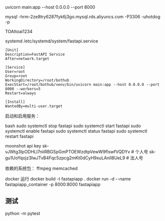 uvicorn main:app --host 0.0.0.0 --port 8000

mysql -hrm-2ze8try6287fyk6j3go.mysql.rds.aliyuncs.com -P3306 -uhotdog -p

TOAItoai1234

systemd /etc/systemd/system/fastapi.service
```
[Unit]
Description=FastAPI Service
After=network.target

[Service]
User=root
Group=root
WorkingDirectory=/root/bothub
ExecStart=/root/bothub/venv/bin/uvicorn main:app --host 0.0.0.0 --port 8000 --workers=5
Restart=always

[Install]
WantedBy=multi-user.target
```

启动和启用服务：

bash
sudo systemctl stop fastapi
sudo systemctl start fastapi
sudo systemctl enable fastapi
sudo systemctl status fastapi
sudo systemctl restart fastapi

moonshot api key
sk-vJWtg3lpODHLl7niiRBGSpGmPTOEWzdtpVewW9flswfVQDYv # 个人号
sk-gu1UoYqojz3IwJTvB4Fqc5zpcg2mKt0dCyH9xuLAnll8UeL9 # 法人号

依赖的系统包：
ffmpeg
memcached

docker 运行
docker build -t fastapiapp .
docker run -d --name fastapiapp_container -p 8000:8000 fastapiapp

## 测试

python -m pytest
